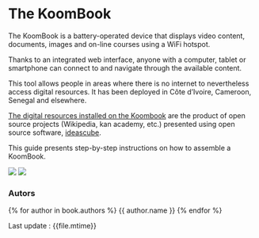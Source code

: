 # The KoomBook

The KoomBook is a battery-operated device that displays video content, documents, images and on-line courses using a WiFi hotspot.

Thanks to an integrated web interface, anyone with a computer, tablet or smartphone can connect to and navigate through the available content.

This tool allows people in areas where there is no internet to nevertheless access digital resources. It has been deployed in Côte d’Ivoire, Cameroon, Senegal and elsewhere.

[The digital resources installed on the Koombook](https://github.com/ideascube/ansiblecube) are the product of open source projects (Wikipedia, kan academy, etc.) presented using open source software, [ideascube](https://github.com/ideascube/ideascube).

This guide presents step-by-step instructions on how to assemble a KoomBook.

![](../assets/_MG_5345.JPG)
![](../assets/_MG_5328.JPG)

### Autors

{% for author in book.authors %}
  {{ author.name }} 
{% endfor %}

Last update : {{file.mtime}}